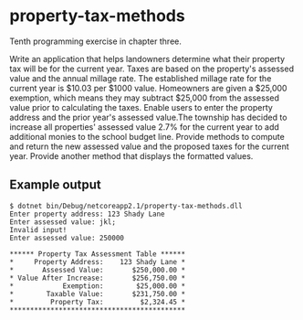 # property-tax-methods

Tenth programming exercise in chapter three.

Write an application that helps landowners determine what their property
tax will be for the current year. Taxes are based on the property's
assessed value and the annual millage rate. The established millage rate
for the current year is $10.03 per $1000 value. Homeowners are given
a $25,000 exemption, which means they may subtract $25,000 from the
assessed value prior to calculating the taxes. Enable users to enter the
property address and the prior year's assessed value.The township has
decided to increase all properties' assessed value 2.7% for the current
year to add additional monies to the school budget line. Provide methods
to compute and return the new assessed value and the proposed taxes for
the current year. Provide another method that displays the formatted values.

## Example output
```
$ dotnet bin/Debug/netcoreapp2.1/property-tax-methods.dll
Enter property address: 123 Shady Lane
Enter assessed value: jkl;
Invalid input!
Enter assessed value: 250000

****** Property Tax Assessment Table ******
*     Property Address:    123 Shady Lane *
*       Assessed Value:       $250,000.00 *
* Value After Increase:       $256,750.00 *
*            Exemption:        $25,000.00 *
*        Taxable Value:       $231,750.00 *
*         Property Tax:         $2,324.45 *
*******************************************
```